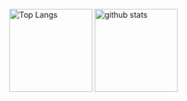 <p align="left"> 
  <img alt="Top Langs" height="150px" src="https://github-readme-stats.vercel.app/api/top-langs/?username=fkmy&layout=compact" />
  <img alt="github stats" height="150px" src="https://github-readme-stats.vercel.app/api?username=fkmy&show_icons=true" />
</p>